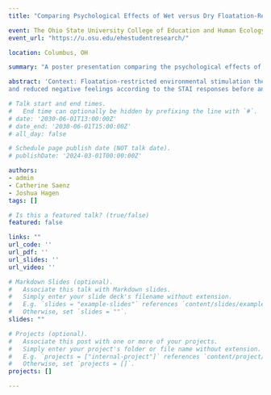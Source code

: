 ```yaml
---
title: "Comparing Psychological Effects of Wet versus Dry Floatation-Restricted Environmental Stimulation Therapy in College Students"

event: The Ohio State University College of Education and Human Ecology Research Forum
event_url: "https://u.osu.edu/ehestudentresearch/"

location: Columbus, OH

summary: "A poster presentation comparing the psychological effects of wet versus dry floatation-restricted environmental stimulation therapy session among college students."

abstract: 'Context: Floatation-restricted environmental stimulation therapy (floatation-REST) is a recovery modality that has been shown to reduce anxiety, fatigue, and soreness while improving mood and energy levels. Traditional wet floatation-REST includes lying supine in skin-temperature, concentrated Epsom salt water in a warm, dark, and quiet setting. Dry floatation-REST is a novel alternative to wet floatation-REST that also involves lying supine in a warm, dark, and quiet environment, but a thin layer of plastic separates the participant and the water. Thus, dry floatation-REST eliminates the need for immersion in salt water. Since dry floatation-REST could be a less time-demanding and more comfortable alternative to wet floatation-REST, scientific investigations into its efficacy and comparisons to wet floatation-REST are warranted. Purpose: Therefore, the purpose of this investigation was to compare the subjective, psychological effects of wet versus dry floatation-REST. Methods: In this within-subjects, crossover design, 16 college students were randomly assigned to the wet or dry floatation-REST first. They completed a four-week block with two sessions per week of the assigned type of floatation-REST, a two-week washout period, and then crossed over to complete a four-week block of the other type of floatation-REST. Participants completed the State Trait Anxiety Inventory (STAI) before and after every floatation-REST session. The pre- and post-session scores for each type of floatation-REST were averaged for the positive and negative STAI questions. A 2 (time: Pre vs. Post) X 2 (floatation-REST type: Wet vs. Dry) Repeated Measures ANOVA was used to analyze mean differences for the average responses of the positive and negative STAI questions. Statistical significance was set a priori at p ≤ 0.05. Results: The twoway ANOVAs reveled in no significant interaction between time and floatation-REST type for positive or negative average responses (p = 0.779, p = 0.717). However, there was a main effect of time for both the positive and negative average responses (p < 0.001, p < 0.001). There was no main effect of type of floatation-REST for positive or negative average responses (p = 0.524, p = 0.137). Implications: Wet and dry floatation-REST both significantly improved positive feelings
and reduced negative feelings according to the STAI responses before and after the floatationREST session. However, there was not a significant difference in the amount of change pre- vs. post-session between wet and dry floatation-REST. The results demonstrate that floatation-REST comparably improve subjective mood, reduce anxiety, and enhance emotional wellbeing.'

# Talk start and end times.
#   End time can optionally be hidden by prefixing the line with `#`.
# date: '2030-06-01T13:00:00Z'
# date_end: '2030-06-01T15:00:00Z'
# all_day: false

# Schedule page publish date (NOT talk date).
# publishDate: '2024-03-01T00:00:00Z'

authors: 
- admin
- Catherine Saenz
- Joshua Hagen
tags: []

# Is this a featured talk? (true/false)
featured: false

links: ""
url_code: ''
url_pdf: ''
url_slides: ''
url_video: ''

# Markdown Slides (optional).
#   Associate this talk with Markdown slides.
#   Simply enter your slide deck's filename without extension.
#   E.g. `slides = "example-slides"` references `content/slides/example-slides.md`.
#   Otherwise, set `slides = ""`.
slides: ""

# Projects (optional).
#   Associate this post with one or more of your projects.
#   Simply enter your project's folder or file name without extension.
#   E.g. `projects = ["internal-project"]` references `content/project/deep-learning/index.md`.
#   Otherwise, set `projects = []`.
projects: []

---
```

